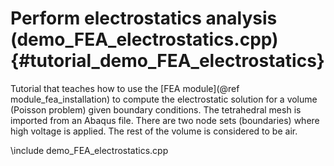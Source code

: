 Perform electrostatics analysis   (demo_FEA_electrostatics.cpp)  {#tutorial_demo_FEA_electrostatics}
===============================================================


Tutorial that teaches how to use the 
[FEA module](@ref module_fea_installation)
to compute the electrostatic solution for a volume (Poisson problem) given boundary conditions. The tetrahedral mesh is imported from an Abaqus file. There are two node sets (boundaries) where high voltage is applied. The rest of the volume is considered to be air. 


\include demo_FEA_electrostatics.cpp
